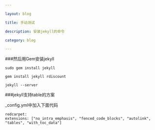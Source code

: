```yaml
---

layout: blog

title: 手动测试

description: 安装jekyll的命令

category: blog

---
```


###然后用Gem安装jekyll
	
	sudo gem install jekyll
	
	gem install jekyll rdiscount
	
	jekyll --server
	

###jekyll支持table的方案

_config.yml中加入下面代码

	redcarpet:
	extensions: ["no_intra_emphasis", "fenced_code_blocks", "autolink", "tables", "with_toc_data"]


